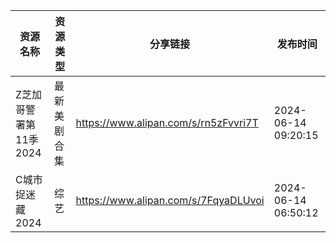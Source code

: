 | 资源名称           | 资源类型   | 分享链接                                 | 发布时间                |
| -------------- | ------ | ------------------------------------ | ------------------- |
| Z芝加哥警署第11季2024 | 最新美剧合集 | https://www.alipan.com/s/rn5zFvvri7T | 2024-06-14 09:20:15 |
| C城市捉迷藏2024     | 综艺     | https://www.alipan.com/s/7FqyaDLUvoi | 2024-06-14 06:50:12 |
